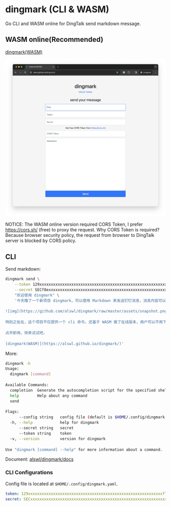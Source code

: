 # dingmark (CLI & WASM)

Go CLI and WASM online for DingTalk send markdown message.

## WASM online(Recommended)

[dingmark(WASM)](https://alswl.github.io/dingmark/)

![img.png](assets/snapshot.png)

NOTICE: The WASM online version required CORS Token, I prefer https://cors.sh/ (free) to proxy the request.
Why CORS Token is required? Because browser security policy, the request from browser to DingTalk server is blocked by CORS policy.

## CLI

Send markdown:

```bash
dingmark send \
    --token 129xxxxxxxxxxxxxxxxxxxxxxxxxxxxxxxxxxxxxxxxxxxxxxxxxxxxxxxxxxxf7 \
    --secret SECf8exxxxxxxxxxxxxxxxxxxxxxxxxxxxxxxxxxxxxxxxxxxxxxxxxxxxxxxxxx670 \
    "欢迎使用 dingmark" \
    '今天撸了一个新项目 dingmark，可以使用 Markdown 来发送钉钉消息，消息内容可以是富文本。 

![img](https://github.com/alswl/dingmark/raw/master/assets/snapshot.png)

特别之处在，这个项目不仅提供一个 cli 命令，还基于 WASM 做了在线版本，用户可以不用下载命令直接在网页上发送消息。 

点开即用，快来试试吧，

[dingmark(WASM)](https://alswl.github.io/dingmark/)'
```

More:

```bash
dingmark -h
Usage:
  dingmark [command]

Available Commands:
  completion  Generate the autocompletion script for the specified shell
  help        Help about any command
  send        

Flags:
      --config string   config file (default is $HOME/.config/dingmark.yaml)
  -h, --help            help for dingmark
      --secret string   secret
      --token string    token
  -v, --version         version for dingmark

Use "dingmark [command] --help" for more information about a command.
```

Document: [alswl/dingmark/docs](https://github.com/alswl/dingmark/blob/master/docs/dingmark.md)

### CLI Configurations

Config file is located at `$HOME/.config/dingmark.yaml`.

```yaml
token: 129xxxxxxxxxxxxxxxxxxxxxxxxxxxxxxxxxxxxxxxxxxxxxxxxxxxxxxxxxxxf7
secret: SECxxxxxxxxxxxxxxxxxxxxxxxxxxxxxxxxxxxxxxxxxxxxxxxxxxxxxxxxxxxxxxxxx670
```
